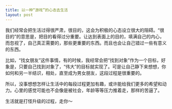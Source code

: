 ```yaml
---
title: 以一种“游戏”的心态去生活
layout: post
---
```


我们经常会把生活过得很严肃，很目的，这会为积极的心态设立很大的阻碍。“很目的”的意思是，把目的看得过分重要。让达到表面上的目的，填满自己的内心，而忽视了，自己真正需要的，那些更重要的东西。而且也会让自己错过一些有意义的东西。
    
比如，“找女朋友”这件事情，有的时候，我经常会把“找到对象”作为一个目标，好象是，只要自己找到对象了，“伟大”的目标就实现了。可是让自己静下来想想，你如何和另一半结识，相处，直至成为男女朋友，这段过程是很重要的。
    
所以，没事想想怎样让生活中的每段过程更加有趣，或许能给我们更多的希望和动力。心里的感觉可能也不会像是被社会，年龄等等压力推着走，那样的苦逼了。
      
生活就是打怪升级的过程，走你～